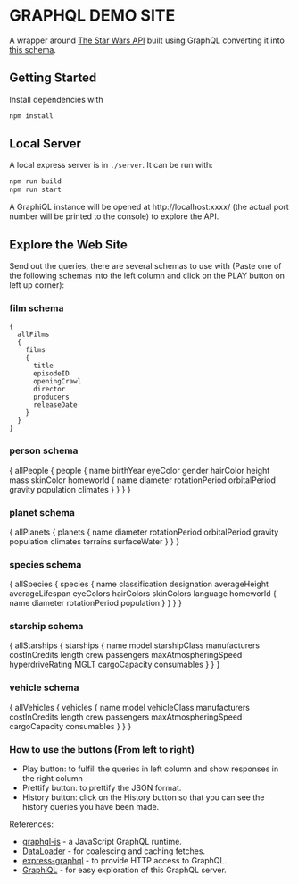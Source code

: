 GRAPHQL DEMO SITE
=====================

A wrapper around [The Star Wars API](http://swapi.co) built using GraphQL converting it into [this schema](schema.graphql).

## Getting Started

Install dependencies with

```sh
npm install
```

## Local Server

A local express server is in `./server`. It can be run with:

```sh
npm run build
npm run start
```

A GraphiQL instance will be opened at http://localhost:xxxx/ (the actual port number will be printed to the console) to explore the API.

## Explore the Web Site
Send out the queries, there are several schemas to use with (Paste one of the following schemas into the left column and click on the PLAY button on left up corner): 

### film schema
```
{
  allFilms
  {
    films
    {
      title
      episodeID
      openingCrawl
      director
      producers
      releaseDate
    }
  }
}
```

### person schema
{
  allPeople
  {
    people
    {
      name
      birthYear
      eyeColor
      gender
      hairColor
      height
      mass
      skinColor
      homeworld
      {
        name
        diameter
        rotationPeriod
        orbitalPeriod
        gravity
        population
        climates
      }
    }
  }
}

### planet schema
{
  allPlanets {
    planets {
      name
      diameter
      rotationPeriod
      orbitalPeriod
      gravity
      population
      climates
      terrains
      surfaceWater
    }
  }
}

### species schema
{
  allSpecies {
    species {
      name
      classification
      designation
      averageHeight
      averageLifespan
      eyeColors
      hairColors
      skinColors
      language
      homeworld {
        name
        diameter
        rotationPeriod
        population
      }
    }
  }
}

### starship schema
{
  allStarships {
    starships {
      name
      model
      starshipClass
      manufacturers
      costInCredits
      length
      crew
      passengers
      maxAtmospheringSpeed
      hyperdriveRating
      MGLT
      cargoCapacity
      consumables
    }
  }
}

### vehicle schema
{
  allVehicles {
    vehicles {
      name
      model
      vehicleClass
      manufacturers
      costInCredits
      length
      crew
      passengers
      maxAtmospheringSpeed
      cargoCapacity
      consumables
    }
  }
}

### How to use the buttons (From left to right)
* Play button: to fulfill the queries in left column and show responses in the right column
* Prettify button: to prettify the JSON format.
* History button: click on the History button so that you can see the history queries you have been made.

References:

* [graphql-js](https://github.com/graphql/graphql-js) - a JavaScript GraphQL runtime.
* [DataLoader](https://github.com/facebook/dataloader) - for coalescing and caching fetches.
* [express-graphql](https://github.com/graphql/express-graphql) - to provide HTTP access to GraphQL.
* [GraphiQL](https://github.com/graphql/graphiql) - for easy exploration of this GraphQL server.